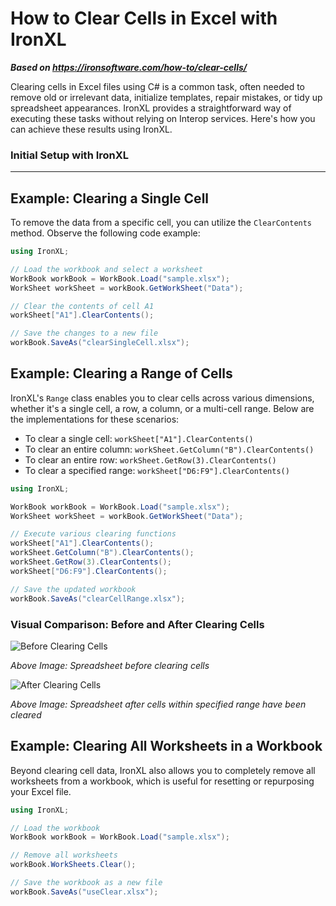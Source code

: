 # How to Clear Cells in Excel with IronXL

***Based on <https://ironsoftware.com/how-to/clear-cells/>***


Clearing cells in Excel files using C# is a common task, often needed to remove old or irrelevant data, initialize templates, repair mistakes, or tidy up spreadsheet appearances. IronXL provides a straightforward way of executing these tasks without relying on Interop services. Here's how you can achieve these results using IronXL.

### Initial Setup with IronXL

---

## Example: Clearing a Single Cell

To remove the data from a specific cell, you can utilize the `ClearContents` method. Observe the following code example:

```cs
using IronXL;

// Load the workbook and select a worksheet
WorkBook workBook = WorkBook.Load("sample.xlsx");
WorkSheet workSheet = workBook.GetWorkSheet("Data");

// Clear the contents of cell A1
workSheet["A1"].ClearContents();

// Save the changes to a new file
workBook.SaveAs("clearSingleCell.xlsx");
```

## Example: Clearing a Range of Cells

IronXL's `Range` class enables you to clear cells across various dimensions, whether it's a single cell, a row, a column, or a multi-cell range. Below are the implementations for these scenarios:

- To clear a single cell: `workSheet["A1"].ClearContents()`
- To clear an entire column: `workSheet.GetColumn("B").ClearContents()`
- To clear an entire row: `workSheet.GetRow(3).ClearContents()`
- To clear a specified range: `workSheet["D6:F9"].ClearContents()`

```cs
using IronXL;

WorkBook workBook = WorkBook.Load("sample.xlsx");
WorkSheet workSheet = workBook.GetWorkSheet("Data");

// Execute various clearing functions
workSheet["A1"].ClearContents();
workSheet.GetColumn("B").ClearContents();
workSheet.GetRow(3).ClearContents();
workSheet["D6:F9"].ClearContents();

// Save the updated workbook
workBook.SaveAs("clearCellRange.xlsx");
```

### Visual Comparison: Before and After Clearing Cells

![Before Clearing Cells](https://ironsoftware.com/static-assets/excel/how-to/clear-cells/clear-cells-sample.png)

_Above Image: Spreadsheet before clearing cells_

![After Clearing Cells](https://ironsoftware.com/static-assets/excel/how-to/clear-cells/clear-cells-clear-cell-range.png)

_Above Image: Spreadsheet after cells within specified range have been cleared_

## Example: Clearing All Worksheets in a Workbook

Beyond clearing cell data, IronXL also allows you to completely remove all worksheets from a workbook, which is useful for resetting or repurposing your Excel file.

```cs
using IronXL;

// Load the workbook
WorkBook workBook = WorkBook.Load("sample.xlsx");

// Remove all worksheets
workBook.WorkSheets.Clear();

// Save the workbook as a new file
workBook.SaveAs("useClear.xlsx");
```